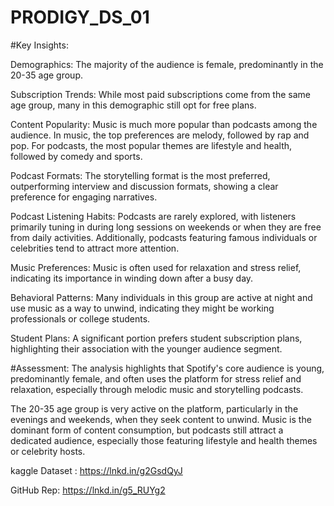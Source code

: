 # PRODIGY_DS_01

#Key Insights:

Demographics: The majority of the audience is female, predominantly in the 20-35 age group.

Subscription Trends: While most paid subscriptions come from the same age group, many in this demographic still opt for free plans.

Content Popularity: Music is much more popular than podcasts among the audience. In music, the top preferences are melody, followed by rap and pop. For podcasts, the most popular themes are lifestyle and health, followed by comedy and sports.

Podcast Formats: The storytelling format is the most preferred, outperforming interview and discussion formats, showing a clear preference for engaging narratives.

Podcast Listening Habits: Podcasts are rarely explored, with listeners primarily tuning in during long sessions on weekends or when they are free from daily activities. Additionally, podcasts featuring famous individuals or celebrities tend to attract more attention.

Music Preferences: Music is often used for relaxation and stress relief, indicating its importance in winding down after a busy day.

Behavioral Patterns: Many individuals in this group are active at night and use music as a way to unwind, indicating they might be working professionals or college students.

Student Plans: A significant portion prefers student subscription plans, highlighting their association with the younger audience segment.

#Assessment:
The analysis highlights that Spotify's core audience is young, predominantly female, and often uses the platform for stress relief and relaxation, especially through melodic music and storytelling podcasts.

The 20-35 age group is very active on the platform, particularly in the evenings and weekends, when they seek content to unwind. Music is the dominant form of content consumption, but podcasts still attract a dedicated audience, especially those featuring lifestyle and health themes or celebrity hosts.

kaggle Dataset : https://lnkd.in/g2GsdQyJ

GitHub Rep: https://lnkd.in/g5_RUYg2

